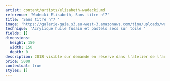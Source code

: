 ```yaml
---
artist: content/artists/elisabeth-wadecki.md
reference: 'Wadecki Elisabeth, Sans titre n°7'
title: 'Sans titre n°7 '
image: 'https://galerie-gaia.s3.eu-west-3.amazonaws.com/tina/uploads/wadecki-elisabeth/E.Wadecki sans titre n°7-2018-150x150cm- techniques mixtes- 3500 euros- visible à l''atelier.JPG'
technique: 'Acrylique huile fusain et pastels secs sur toile '
fields: []
dimensions:
  height: 150
  width: 150
  depth: 0
description: 2018 visible sur demande en réserve dans l'atelier de l'artiste
price: 5000
contextual: true
styles: []
---
```


